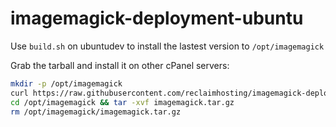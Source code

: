 # imagemagick-deployment-ubuntu

Use `build.sh` on ubuntudev to install the lastest version to `/opt/imagemagick`

Grab the tarball and install it on other cPanel servers:
```bash
mkdir -p /opt/imagemagick
curl https://raw.githubusercontent.com/reclaimhosting/imagemagick-deployment-ubuntu/main/imagemagick.tar.gz -o /opt/imagemagick/imagemagick.tar.gz
cd /opt/imagemagick && tar -xvf imagemagick.tar.gz
rm /opt/imagemagick/imagemagick.tar.gz
```